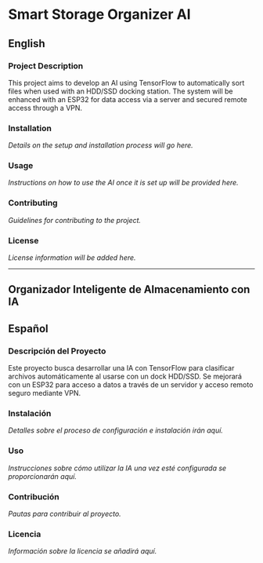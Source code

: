 # Smart Storage Organizer AI

## English

### Project Description
This project aims to develop an AI using TensorFlow to automatically sort files when used with an HDD/SSD docking station. The system will be enhanced with an ESP32 for data access via a server and secured remote access through a VPN.

### Installation
*Details on the setup and installation process will go here.*

### Usage
*Instructions on how to use the AI once it is set up will be provided here.*

### Contributing
*Guidelines for contributing to the project.*

### License
*License information will be added here.*

---

## Organizador Inteligente de Almacenamiento con IA

## Español

### Descripción del Proyecto
Este proyecto busca desarrollar una IA con TensorFlow para clasificar archivos automáticamente al usarse con un dock HDD/SSD. Se mejorará con un ESP32 para acceso a datos a través de un servidor y acceso remoto seguro mediante VPN.

### Instalación
*Detalles sobre el proceso de configuración e instalación irán aquí.*

### Uso
*Instrucciones sobre cómo utilizar la IA una vez esté configurada se proporcionarán aquí.*

### Contribución
*Pautas para contribuir al proyecto.*

### Licencia
*Información sobre la licencia se añadirá aquí.*
